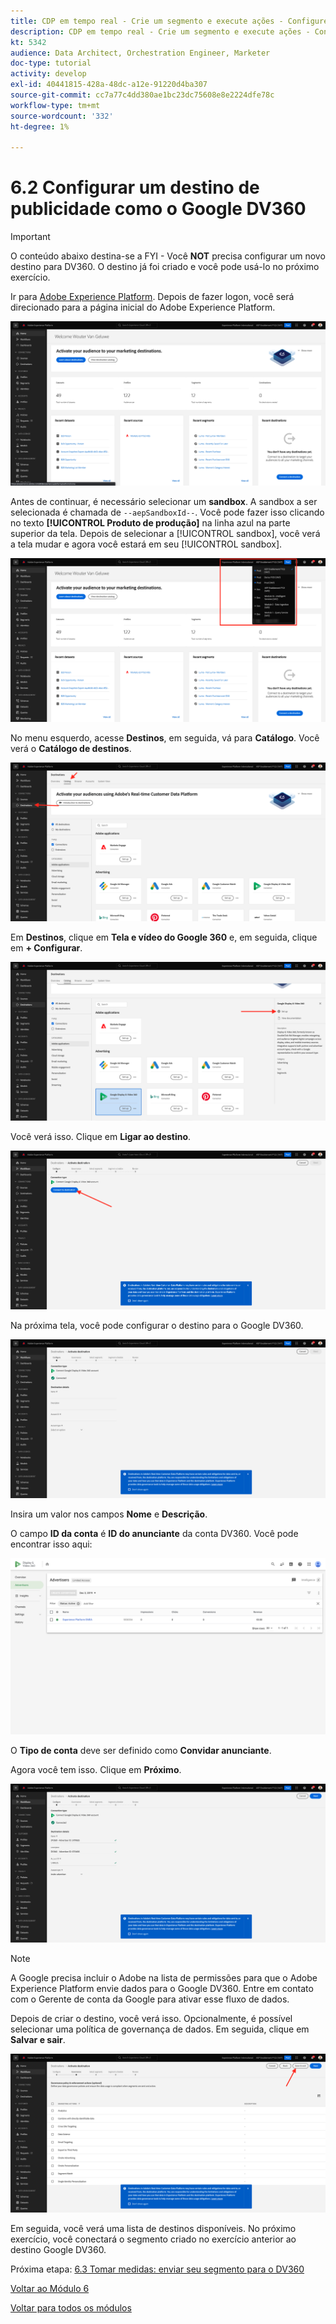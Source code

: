 ```yaml
---
title: CDP em tempo real - Crie um segmento e execute ações - Configure um destino de publicidade como o Google DV360
description: CDP em tempo real - Crie um segmento e execute ações - Configure um destino de publicidade como o Google DV360
kt: 5342
audience: Data Architect, Orchestration Engineer, Marketer
doc-type: tutorial
activity: develop
exl-id: 40441815-428a-48dc-a12e-91220d4ba307
source-git-commit: cc7a77c4dd380ae1bc23dc75608e8e2224dfe78c
workflow-type: tm+mt
source-wordcount: '332'
ht-degree: 1%

---
```


# 6.2 Configurar um destino de publicidade como o Google DV360

>[!IMPORTANT]
>
>O conteúdo abaixo destina-se a FYI - Você **NOT** precisa configurar um novo destino para DV360. O destino já foi criado e você pode usá-lo no próximo exercício.

Ir para [Adobe Experience Platform](https://experience.adobe.com/platform). Depois de fazer logon, você será direcionado para a página inicial do Adobe Experience Platform.

![Assimilação de dados](../module2/images/home.png)

Antes de continuar, é necessário selecionar um **sandbox**. A sandbox a ser selecionada é chamada de ``--aepSandboxId--``. Você pode fazer isso clicando no texto **[!UICONTROL Produto de produção]** na linha azul na parte superior da tela. Depois de selecionar a [!UICONTROL sandbox], você verá a tela mudar e agora você estará em seu [!UICONTROL sandbox].

![Assimilação de dados](../module2/images/sb1.png)

No menu esquerdo, acesse **Destinos**, em seguida, vá para **Catálogo**. Você verá o **Catálogo de destinos**.

![RTCDP](./images/rtcdp.png)

Em **Destinos**, clique em **Tela e vídeo do Google 360** e, em seguida, clique em **+ Configurar**.

![RTCDP](./images/rtcdpgoogle.png)

Você verá isso. Clique em **Ligar ao destino**.

![RTCDP](./images/rtcdpgooglecreate1.png)

Na próxima tela, você pode configurar o destino para o Google DV360.

![RTCDP](./images/rtcdpgooglecreatedest.png)

Insira um valor nos campos **Nome** e **Descrição**.

O campo **ID da conta** é **ID do anunciante** da conta DV360. Você pode encontrar isso aqui:

![RTCDP](./images/rtcdpgoogledv360advid.png)

O **Tipo de conta** deve ser definido como **Convidar anunciante**.

Agora você tem isso. Clique em **Próximo**.

![RTCDP](./images/rtcdpgoogldv360new.png)

>[!NOTE]
>
>A Google precisa incluir o Adobe na lista de permissões para que o Adobe Experience Platform envie dados para o Google DV360. Entre em contato com o Gerente de conta da Google para ativar esse fluxo de dados.

Depois de criar o destino, você verá isso. Opcionalmente, é possível selecionar uma política de governança de dados. Em seguida, clique em **Salvar e sair**.

![RTCDP](./images/rtcdpcreatedest1.png)

Em seguida, você verá uma lista de destinos disponíveis.
No próximo exercício, você conectará o segmento criado no exercício anterior ao destino Google DV360.

Próxima etapa: [6.3 Tomar medidas: enviar seu segmento para o DV360](./ex3.md)

[Voltar ao Módulo 6](./real-time-cdp-build-a-segment-take-action.md)

[Voltar para todos os módulos](../../overview.md)
